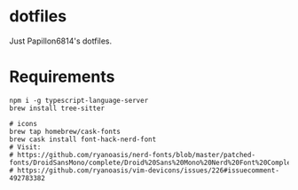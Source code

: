 # dotfiles

Just Papillon6814's dotfiles.

# Requirements

```
npm i -g typescript-language-server
brew install tree-sitter

# icons
brew tap homebrew/cask-fonts
brew cask install font-hack-nerd-font
# Visit:
# https://github.com/ryanoasis/nerd-fonts/blob/master/patched-fonts/DroidSansMono/complete/Droid%20Sans%20Mono%20Nerd%20Font%20Complete.otf
# https://github.com/ryanoasis/vim-devicons/issues/226#issuecomment-492783382
```
